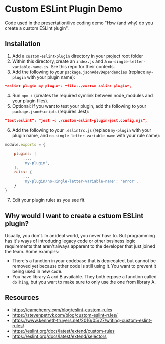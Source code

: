 # Custom ESLint Plugin Demo
Code used in the presentation/live coding demo "How (and why) do you create a custom ESLint plugin".

## Installation
1. Add a `custom-eslint-plugin` directory in your project root folder
2. Within this directory, create an `index.js` and a `no-single-letter-variable-name.js`. See this repo for their contents.
3. Add the following to your `package.json#devDependencies` (replace `my-plugin` with your plugin name):

```json
"eslint-plugin-my-plugin": "file:./custom-eslint-plugin",
```

4. Run `npm i` (creates the required symlink between node_modules and your plugin files).
5. Optional: If you want to test your plugin, add the following to your `package.json#scripts` (requires Jest):

```json
"test:eslint": "jest -c ./custom-eslint-plugin/jest.config.mjs",
```

6. Add the following to your `.eslintrc.js` (replace `my-plugin` with your plugin name, and `no-single-letter-variable-name` with your rule name):

```js
module.exports = {
    ...
    plugins: [
        ...,
        'my-plugin',
    ],
    rules: {
        ...
        'my-plugin/no-single-letter-variable-name': 'error',
    }
}
```

7. Edit your plugin rules as you see fit.

## Why would I want to create a cstuom ESLint plugin?
Usually, you don't. In an ideal world, you never have to. But programming has it's ways of introducing legacy code or other 
business logic requirements that aren't always apparent to the developer that just joined the team. Some examples:
- There's a function in your codebase that is deprecated, but cannot be removed yet because other code is still using it. You want to
  prevent it being used in new code.
- You have library A and B available. They both expose a function called `doThing`, but you want to make sure to only use the one from library A.

## Resources
- https://camchenry.com/blog/eslint-custom-rules
- https://stevenpetryk.com/blog/custom-eslint-rules/
- https://www.kenneth-truyers.net/2016/05/27/writing-custom-eslint-rules/
- https://eslint.org/docs/latest/extend/custom-rules
- https://eslint.org/docs/latest/extend/selectors
